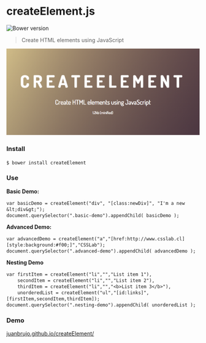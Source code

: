 # createElement.js

![Bower version](https://img.shields.io/bower/v/createElement.svg)

> Create HTML elements using JavaScript

![](https://raw.githubusercontent.com/juanbrujo/createElement/master/demo/images/createElement.png)

### Install

`$ bower install createElement`

### Use

**Basic Demo:**
```
var basicDemo = createElement("div", "[class:newDiv]", "I'm a new &lt;div&gt;");
document.querySelector(".basic-demo").appendChild( basicDemo );
```

**Advanced Demo:**
```
var advancedDemo = createElement("a","[href:http://www.csslab.cl][style:background:#f00;]","CSSLab");
document.querySelector(".advanced-demo").appendChild( advancedDemo );
```

**Nesting Demo**
```
var firstItem = createElement("li","","List item 1"),
    secondItem = createElement("li","","List item 2"),
    thirdItem = createElement("li","","<b>List item 3</b>"),
    unorderedList = createElement("ul","[id:links]",[firstItem,secondItem,thirdItem]);
document.querySelector(".nesting-demo").appendChild( unorderedList );
```

### Demo

[juanbrujo.github.io/createElement/](http://juanbrujo.github.io/createElement/)
